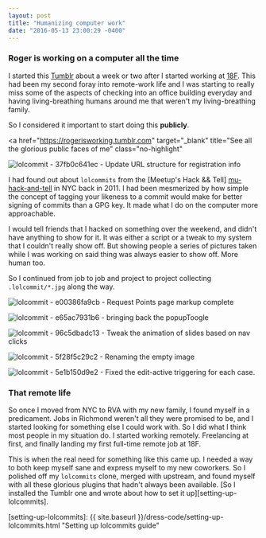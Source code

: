 ```yaml
---
layout: post
title: "Humanizing computer work"
date: "2016-05-13 23:00:29 -0400"
---
```


### Roger is working on a computer all the time

I started this [Tumblr][roger-is-working] about a week or two after I started
working at [18F][eighteenf]. This had been my second foray into remote-work life
and I was starting to really miss some of the aspects of checking into an office
building everyday and having living-breathing humans around me that weren't my
living-breathing family.

So I considered it important to start doing this **publicly**.

<a
  href="https://rogerisworking.tumblr.com"
  target="_blank"
  title="See all the glorious public faces of me"
  class="no-highlight"
  >
  <img
    class="js-lol lol-animated"
    src="{{ site.baseurl }}/img/writing/tumblr_okt6kmINP21v08lzjo1_400.gif"
    alt="lolcommit - 37fb0c641ec - Update URL structure for registration info"
    title="That face says all of the feelings with none of the time.">
</a>

I had found out about `lolcommits` from the [Meetup's Hack && Tell]
[mu-hack-and-tell] in NYC back in 2011. I had been mesmerized by how simple the
concept of tagging your likeness to a commit would make for better signing of
commits than a GPG key. It made what I do on the computer more approachable.

I would tell friends that I hacked on something over the weekend, and didn't
have anything to show for it. It was either a script or a tweak to my system
that I couldn't really show off. But showing people a series of pictures taken
while I was working on said thing was always easier to show off. More human too.

So I continued from job to job and project to project collecting
`.lolcommit/*.jpg` along the way.

<img
  class="js-lol lol-static"
  src="{{ site.baseurl }}/img/writing/e00386fa9cb.jpg"
  alt="lolcommit - e00386fa9cb - Request Points page markup complete"
  title="Random commit in history">

<img
  class="js-lol lol-static"
  src="{{ site.baseurl }}/img/writing/e65ac7931b6.jpg"
  alt="lolcommit - e65ac7931b6 - bringing back the popupToogle"
  title="Random commit in history">

<img
  class="js-lol lol-static"
  src="{{ site.baseurl }}/img/writing/96c5dbadc13.jpg"
  alt="lolcommit - 96c5dbadc13 - Tweak the animation of slides based on nav clicks"
  title="Random commit in history">

<img
  class="js-lol lol-static"
  src="{{ site.baseurl }}/img/writing/5f28f5c29c2.jpg"
  alt="lolcommit - 5f28f5c29c2 - Renaming the empty image"
  title="Random commit in history">

<img
  class="js-lol lol-static"
  src="{{ site.baseurl }}/img/writing/5e1b150d9e2.jpg"
  alt="lolcommit - 5e1b150d9e2 - Fixed the edit-active triggering for each case."
  title="Random commit in history">

### That remote life

So once I moved from NYC to RVA with my new family, I found myself in a
predicament. Jobs in Richmond weren't all they were promised to be, and I
started looking for something else I could work with. So I did what I think most
people in my situation do. I started working remotely. Freelancing at first, and
finally landing my first full-time remote job at 18F.

This is when the real need for something like this came up. I needed a way to
both keep myself sane and express myself to my new coworkers. So I polished off
my `lolcommits` clone, merged with upstream, and found myself with all these
glorious plugins that hadn't always been available. [So I installed the Tumblr one
and wrote about how to set it up][setting-up-lolcommits].

[mu-hack-and-tell]: http://www.meetup.com/hack-and-tell/ "Meetup's Hack&&Tell"
[roger-is-working]: http://rogerisworking.tumblr.com/ "Roger Is Working"
[eighteenf]: https://18f.gsa.gov/ "18F Homepage"
[setting-up-lolcommits]: {{ site.baseurl }}/dress-code/setting-up-lolcommits.html "Setting up lolcommits guide"

